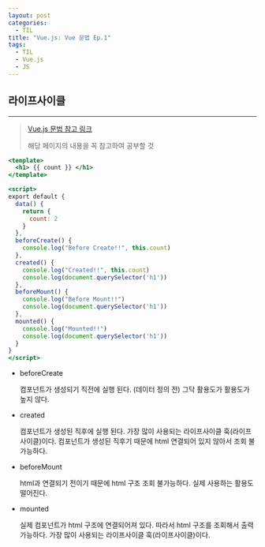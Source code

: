 ```yaml
---
layout: post
categories:
  - TIL
title: "Vue.js: Vue 문법 Ep.1"
tags:
  - TIL
  - Vue.js
  - JS
---
```

## __라이프사이클__
---

>[Vue.js 문법 참고 링크](https://v3-docs.vuejs-korea.org/guide/essentials/application.html)
>
>해당 페이지의 내용을 꼭 참고하여 공부할 것
>

```jsx
<template>
  <h1> {{ count }} </h1>
</template>

<script>
export default {
  data() {
    return {
      count: 2
    }
  },
  beforeCreate() {
    console.log("Before Create!!", this.count)
  },
  created() {
    console.log("Created!!", this.count)
    console.log(document.querySelector('h1'))
  },
  beforeMount() {
    console.log("Before Mount!!")
    console.log(document.querySelector('h1'))
  },
  mounted() {
    console.log("Mounted!!")
    console.log(document.querySelector('h1'))
  }
}
</script>
```

- beforeCreate
  
  컴포넌트가 생성되기 직전에 실행 된다. (데이터 정의 전)
  그닥 활용도가 활용도가 높지 않다.
    
- created
    
  컴포넌트가 생성된 직후에 실행 된다.
  가장 많이 사용되는 라이프사이클 훅(라이프사이클)이다.
  컴포넌트가 생성된 직후기 때문에 html 연결되어 있지 않아서 조회 불가능하다.
    
- beforeMount
  
  html과 연결되기 전이기 때문에 html 구조 조회 불가능하다.
  실제 사용하는 활용도 떨어진다.
    
- mounted
  
  실제 컴포넌트가 html 구조에 연결되어져 있다.
  따라서 html 구조를 조회해서 출력 가능하다.
  가장 많이 사용되는 라이프사이클 훅(라이프사이클)이다.